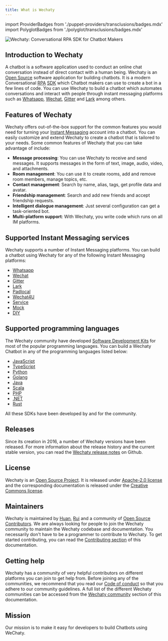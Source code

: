 ```yaml
---
title: What is Wechaty
---
```


import ProviderBadges from './puppet-providers/transclusions/badges.mdx'
import PolyglotBadges from './polyglot/transclusions/badges.mdx'

![Wechaty: Conversational RPA SDK for Chatbot Makers](/img/wechaty-logo.svg)

## Introduction to Wechaty

A chatbot is a software application used to conduct an online chat conversation instead of direct contact with a human being. Wechaty is an [Open Source](https://opensource.com/resources/what-open-source) software application for building chatbots. It is a modern Conversational [RPA](#placeholder) [SDK](#placeholder) which Chatbot makers can use to create a bot in a few lines of code. You can use Wechaty to build a chatbot which automates conversations and interact with people through instant messaging platforms such as [Whatsapp](https://www.whatsapp.com/?lang=en), [Wechat](https://www.wechat.com/), [Gitter](https://gitter.im/) and [Lark](https://www.larksuite.com/) among others.

## Features of Wechaty

Wechaty offers out-of-the-box support for the common features you would need for turning your [Instant Messaging](#placeholder) account into a chatbot. You can easily customize and extend Wechaty to create a chatbot that is tailored to your needs. Some common features of Wechaty that you can take advantage of include:

<!-- Rethink these features -->

- **Message processing**: You can use Wechaty to receive and send messages. It supports messages in the form of text, image, audio, video, and attachments.
- **Room management**: You can use it to create rooms, add and remove room members, manage topics, etc.
- **Contact management**: Search by name, alias, tags, get profile data and avatar.
- **Friendship management**: Search and add new friends and accept friendship requests.
- **Intelligent dialogue management**: Just several configuration can get a task-oriented bot.
- **Multi-platform support**: With Wechaty, you write code which runs on all IM platforms.

## Supported Instant Messaging services

Wechaty supports a number of Instant Messaging platforms. You can build a chatbot using Wechaty for any of the following Instant Messaging platforms:

<!-- Find better way of presenting this list -->

- [Whatsapp](https://www.whatsapp.com/?lang=en)
- [Wechat](https://www.wechat.com/)
- [Gitter](https://gitter.im/)
- [Lark](https://www.larksuite.com/)
- [Padlocal](#placeholder)
- [Wechat4U](#placeholder)
- [Service](#placeholder)
- [Mock](#placeholder)
- [DIY](#placeholder)

<ProviderBadges />

## Supported programming languages

The Wechaty community have developed [Software Development Kits](#placeholder) for most of the popular programming languages. You can build a Wechaty Chatbot in any of the programming languages listed below:

<!-- Find better way of presenting this list -->

- [JavaScript](#placeholder)
- [TypeScript](#placeholder)
- [Python](#placeholder)
- [Golang](#placeholder)
- [Java](#placeholder)
- [Scala](#placeholder)
- [PHP](#placeholder)
- [.NET](#placeholder)
- [Rust](#placeholder)

<PolyglotBadges />

All these SDKs have been developed by and for the community.

## Releases

<!-- Automate updates to the current stable version -->

Since its creation in 2016, a number of Wechaty versions have been released. For more information about the release history and the current stable version, you can read the [Wechaty release notes](https://github.com/Wechaty/wechaty/releases) on Github.

## License

Wechaty is an [Open Source Project](https://opensource.com/resources/what-open-source). It is released under [Apache-2.0 license](https://github.com/wechaty/wechaty/blob/master/LICENSE) and the corresponding documentation is released under the [Creative Commons license](https://creativecommons.org/licenses/).

## Maintainers

Wechaty is maintained by [Huan](https://github.com/huan), [Rui](#placeholder) and a community of [Open Source Contributors](#placeholder). We are always looking for people to join the Wechaty community to maintain the Wechaty codebase and documentation. You necessarily don't have to be a programmer to contribute to Wechaty. To get started contributing, you can read the [Contributing section](#placeholder) of this documentation.

<!-- Add Wechaty community as separate subsection under Introduction -->

## Getting help

Wechaty has a community of very helpful contributors on different platforms you can join to get help from. Before joining any of the communities, we recommend that you read our [Code of conduct](#placeholder) so that you adhere to our community guidelines. A full list of the different Wechaty communities can be accessed from the [Wechaty community](#placeholder) section of this documentation.

## Mission

Our mission is to make it easy for developers to build Chatbots using WeChaty.
